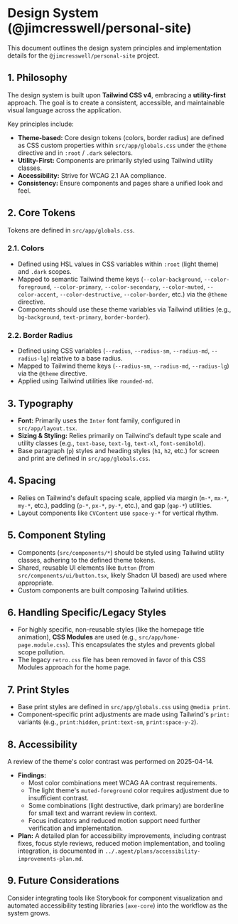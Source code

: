 # Design System (@jimcresswell/personal-site)

This document outlines the design system principles and implementation details for the `@jimcresswell/personal-site` project.

## 1. Philosophy

The design system is built upon **Tailwind CSS v4**, embracing a **utility-first** approach. The goal is to create a consistent, accessible, and maintainable visual language across the application.

Key principles include:

- **Theme-based:** Core design tokens (colors, border radius) are defined as CSS custom properties within `src/app/globals.css` under the `@theme` directive and in `:root` / `.dark` selectors.
- **Utility-First:** Components are primarily styled using Tailwind utility classes.
- **Accessibility:** Strive for WCAG 2.1 AA compliance.
- **Consistency:** Ensure components and pages share a unified look and feel.

## 2. Core Tokens

Tokens are defined in `src/app/globals.css`.

### 2.1. Colors

- Defined using HSL values in CSS variables within `:root` (light theme) and `.dark` scopes.
- Mapped to semantic Tailwind theme keys (`--color-background`, `--color-foreground`, `--color-primary`, `--color-secondary`, `--color-muted`, `--color-accent`, `--color-destructive`, `--color-border`, etc.) via the `@theme` directive.
- Components should use these theme variables via Tailwind utilities (e.g., `bg-background`, `text-primary`, `border-border`).

### 2.2. Border Radius

- Defined using CSS variables (`--radius`, `--radius-sm`, `--radius-md`, `--radius-lg`) relative to a base radius.
- Mapped to Tailwind theme keys (`--radius-sm`, `--radius-md`, `--radius-lg`) via the `@theme` directive.
- Applied using Tailwind utilities like `rounded-md`.

## 3. Typography

- **Font:** Primarily uses the `Inter` font family, configured in `src/app/layout.tsx`.
- **Sizing & Styling:** Relies primarily on Tailwind's default type scale and utility classes (e.g., `text-base`, `text-lg`, `text-xl`, `font-semibold`).
- Base paragraph (`p`) styles and heading styles (`h1`, `h2`, etc.) for screen and print are defined in `src/app/globals.css`.

## 4. Spacing

- Relies on Tailwind's default spacing scale, applied via margin (`m-*`, `mx-*`, `my-*`, etc.), padding (`p-*`, `px-*`, `py-*`, etc.), and gap (`gap-*`) utilities.
- Layout components like `CVContent` use `space-y-*` for vertical rhythm.

## 5. Component Styling

- Components (`src/components/*`) should be styled using Tailwind utility classes, adhering to the defined theme tokens.
- Shared, reusable UI elements like `Button` (from `src/components/ui/button.tsx`, likely Shadcn UI based) are used where appropriate.
- Custom components are built composing Tailwind utilities.

## 6. Handling Specific/Legacy Styles

- For highly specific, non-reusable styles (like the homepage title animation), **CSS Modules** are used (e.g., `src/app/home-page.module.css`). This encapsulates the styles and prevents global scope pollution.
- The legacy `retro.css` file has been removed in favor of this CSS Modules approach for the home page.

## 7. Print Styles

- Base print styles are defined in `src/app/globals.css` using `@media print`.
- Component-specific print adjustments are made using Tailwind's `print:` variants (e.g., `print:hidden`, `print:text-sm`, `print:space-y-2`).

## 8. Accessibility

A review of the theme's color contrast was performed on 2025-04-14.

- **Findings:**
  - Most color combinations meet WCAG AA contrast requirements.
  - The light theme's `muted-foreground` color requires adjustment due to insufficient contrast.
  - Some combinations (light destructive, dark primary) are borderline for small text and warrant review in context.
  - Focus indicators and reduced motion support need further verification and implementation.
- **Plan:** A detailed plan for accessibility improvements, including contrast fixes, focus style reviews, reduced motion implementation, and tooling integration, is documented in `../.agent/plans/accessibility-improvements-plan.md`.

## 9. Future Considerations

Consider integrating tools like Storybook for component visualization and automated accessibility testing libraries (`axe-core`) into the workflow as the system grows.
